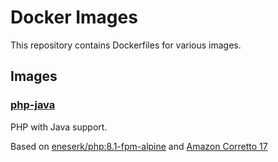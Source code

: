 # Docker Images

This repository contains Dockerfiles for various images.

## Images

### [php-java](php-java/)

PHP with Java support.

Based on [eneserk/php:8.1-fpm-alpine](https://hub.docker.com/r/eneserk/php) and [Amazon Corretto 17](https://docs.aws.amazon.com/corretto/latest/corretto-17-ug/downloads-list.html)

